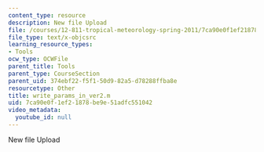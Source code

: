 ```yaml
---
content_type: resource
description: New file Upload
file: /courses/12-811-tropical-meteorology-spring-2011/7ca90e0f1ef21878be9e51adfc551042_write_params_in_ver2.m
file_type: text/x-objcsrc
learning_resource_types:
- Tools
ocw_type: OCWFile
parent_title: Tools
parent_type: CourseSection
parent_uid: 374ebf22-f5f1-50d9-82a5-d78288ffba8e
resourcetype: Other
title: write_params_in_ver2.m
uid: 7ca90e0f-1ef2-1878-be9e-51adfc551042
video_metadata:
  youtube_id: null
---
```

New file Upload